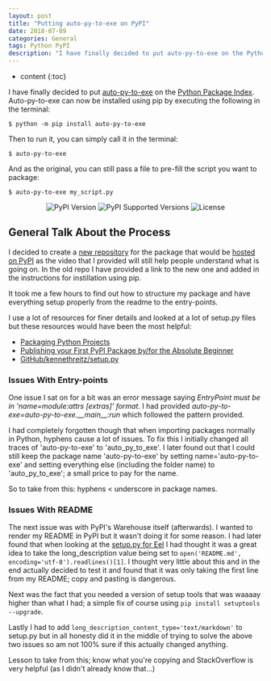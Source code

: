```yaml
---
layout: post
title: "Putting auto-py-to-exe on PyPI"
date: 2018-07-09
categories: General
tags: Python PyPI
description: "I have finally decided to put auto-py-to-exe on the Python Package Index. Auto-py-to-exe can now be installed using pip by executing 'pip' install auto-py-to-exe."
---
```


* content
{:toc}

I have finally decided to put [auto-py-to-exe](https://github.com/brentvollebregt/auto-py-to-exe) on the [Python Package Index](https://pypi.org/). Auto-py-to-exe can now be installed using pip by executing the following in the terminal:

```
$ python -m pip install auto-py-to-exe
```

Then to run it, you can simply call it in the terminal:

```
$ auto-py-to-exe
```

And as the original, you can still pass a file to pre-fill the script you want to package:

```
$ auto-py-to-exe my_script.py
```

<div style="text-align: center;">
    <img style="display: inline;" src="https://img.shields.io/pypi/v/auto-py-to-exe.svg" alt="PyPI Version">
    <img style="display: inline;" src="https://img.shields.io/pypi/pyversions/auto-py-to-exe.svg" alt="PyPI Supported Versions">
    <img style="display: inline;" src="https://img.shields.io/pypi/l/auto-py-to-exe.svg" alt="License">
</div>

<!-- more -->

## General Talk About the Process

I decided to create a [new repository](https://github.com/brentvollebregt/auto-py-to-exe-pypi) for the package that would be [hosted on PyPI](https://pypi.org/project/auto-py-to-exe/) as the video that I provided will still help people understand what is going on. In the old repo I have provided a link to the new one and added in the instructions for instillation using pip.

It took me a few hours to find out how to structure my package and have everything setup properly from the readme to the entry-points.

I use a lot of resources for finer details and looked at a lot of setup.py files but these resources would have been the most helpful:
- [Packaging Python Projects](https://packaging.python.org/tutorials/packaging-projects/)
- [Publishing your First PyPI Package by/for the Absolute Beginner](https://jonemo.github.io/neubertify/2017/09/13/publishing-your-first-pypi-package/)
- [GitHub/kennethreitz/setup.py](https://github.com/kennethreitz/setup.py)

### Issues With Entry-points
One issue I sat on for a bit was an error message saying *EntryPoint must be in 'name=module:attrs [extras]' format*. I had provided *auto-py-to-exe=auto-py-to-exe.\_\_main\_\_:run* which followed the pattern provided.

I had completely forgotten though that when importing packages normally in Python, hyphens cause a lot of issues. To fix this I initially changed all traces of 'auto-py-to-exe' to 'auto_py_to_exe'. I later found out that I could still keep the package name 'auto-py-to-exe' by setting name='auto-py-to-exe' and setting everything else (including the folder name) to 'auto_py_to_exe'; a small price to pay for the name.

So to take from this: hyphens < underscore in package names.

### Issues With README
The next issue was with PyPI's Warehouse itself (afterwards). I wanted to render my README in PyPI but it wasn't doing it for some reason. I had later found that when looking at the [setup.py for Eel](https://github.com/ChrisKnott/Eel/blob/master/setup.py) I had thought it was a great idea to take the long_description value being set to `open('README.md', encoding='utf-8').readlines()[1]`. I thought very little about this and in the end actually decided to test it and found that it was only taking the first line from my README; copy and pasting is dangerous.

Next was the fact that you needed a version of setup tools that was waaaay higher than what I had; a simple fix of course using `pip install setuptools --upgrade`.

Lastly I had to add `long_description_content_type='text/markdown'` to setup.py but in all honesty did it in the middle of trying to solve the above two issues so am not 100% sure if this actually changed anything.

Lesson to take from this; know what you're copying and StackOverflow is very helpful (as I didn't already know that...)
